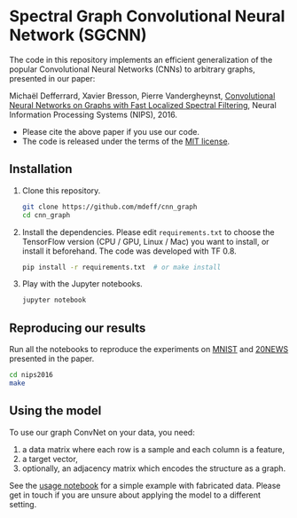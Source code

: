 # Spectral Graph Convolutional Neural Network (SGCNN)

The code in this repository implements an efficient generalization of the
popular Convolutional Neural Networks (CNNs) to arbitrary graphs, presented in
our paper:

Michaël Defferrard, Xavier Bresson, Pierre Vandergheynst, [Convolutional Neural
Networks on Graphs with Fast Localized Spectral Filtering][arXiv], Neural
Information Processing Systems (NIPS), 2016.

* Please cite the above paper if you use our code.
* The code is released under the terms of the [MIT license](LICENSE.txt).

[arXiv]: https://arxiv.org/abs/1606.09375

## Installation

1. Clone this repository.
   ```sh
   git clone https://github.com/mdeff/cnn_graph
   cd cnn_graph
   ```

2. Install the dependencies. Please edit `requirements.txt` to choose the
   TensorFlow version (CPU / GPU, Linux / Mac) you want to install, or install
   it beforehand. The code was developed with TF 0.8.
   ```sh
   pip install -r requirements.txt  # or make install
   ```

3. Play with the Jupyter notebooks.
   ```sh
   jupyter notebook
   ```

## Reproducing our results

Run all the notebooks to reproduce the experiments on
[MNIST](nips2016/mnist.ipynb) and [20NEWS](nips2016/20news.ipynb) presented in
the paper.
```sh
cd nips2016
make
```

## Using the model

To use our graph ConvNet on your data, you need:

1. a data matrix where each row is a sample and each column is a feature,
2. a target vector,
3. optionally, an adjacency matrix which encodes the structure as a graph.

See the [usage notebook](usage.ipynb) for a simple example with fabricated
data. Please get in touch if you are unsure about applying the model to
a different setting.
